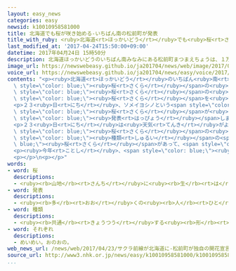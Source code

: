 ```yaml
---
layout: easy_news
categories: easy
newsid: k10010958581000
title: 北海道でも桜が咲き始める-いちばん南の松前町が発表
title_with_ruby: <ruby>北海道<rt>ほっかいどう</rt></ruby>でも<ruby>桜<rt>さくら</rt></ruby>が<ruby>咲<rt>さ</rt></ruby>き<ruby>始<rt>はじ</rt></ruby>める　いちばん<ruby>南<rt>みなみ</rt></ruby>の<ruby>松前町<rt>まつまえちょう</rt></ruby>が<ruby>発表<rt>はっぴょう</rt></ruby>
last_modified_at: '2017-04-24T15:50:00+09:00'
datetime: 2017年04月24日 15時50分
description: 北海道ほっかいどうのいちばん南みなみにある松前町まつまえちょうは、１万まん本ぼんの桜さくらの木きがある公園こうえんが有名ゆうめいで、大勢おおぜいの人ひとが桜さくらの花はなを見みに来きます。
image_url: https://newswebeasy.github.io/ja201704/news/web/image/2017/04/24/k10010958581000.jpg
voice_url: https://newswebeasy.github.io/ja201704/news/easy/voice/2017/04/24/k10010958581000.mp3
contents: "<p><ruby>北海道<rt>ほっかいどう</rt></ruby>のいちばん<ruby>南<rt>みなみ</rt></ruby>にある<ruby>松前町<rt>まつまえちょう</rt></ruby>は、１<ruby>万<rt>まん</rt></ruby><ruby>本<rt>ぼん</rt></ruby>の<span\
  \ style=\"color: blue;\"><ruby>桜<rt>さくら</rt></ruby></span>の<ruby>木<rt>き</rt></ruby>がある<ruby>公園<rt>こうえん</rt></ruby>が<ruby>有名<rt>ゆうめい</rt></ruby>で、<ruby>大勢<rt>おおぜい</rt></ruby>の<ruby>人<rt>ひと</rt></ruby>が<span\
  \ style=\"color: blue;\"><ruby>桜<rt>さくら</rt></ruby></span>の<ruby>花<rt>はな</rt></ruby>を<ruby>見<rt>み</rt></ruby>に<ruby>来<rt>き</rt></ruby>ます。<ruby>毎年<rt>まいとし</rt></ruby><ruby>松前町<rt>まつまえちょう</rt></ruby>は<ruby>公園<rt>こうえん</rt></ruby>の<span\
  \ style=\"color: blue;\"><ruby>桜<rt>さくら</rt></ruby></span>を<ruby>調<rt>しら</rt></ruby>べて<ruby>花<rt>はな</rt></ruby>が<ruby>咲<rt>さ</rt></ruby>くと、みんなに<ruby>知<rt>し</rt></ruby>らせています。</p>\n\
  <p>２３<ruby>日<rt>にち</rt></ruby>、ソメイヨシノという<span style=\"color: blue;\"><ruby>桜<rt>さくら</rt></ruby></span>の<ruby>花<rt>はな</rt></ruby>が５つ<ruby>咲<rt>さ</rt></ruby>いていることがわかって、<ruby>松前町<rt>まつまえちょう</rt></ruby>は「<span\
  \ style=\"color: blue;\"><ruby>桜<rt>さくら</rt></ruby></span>が<ruby>咲<rt>さ</rt></ruby>きました」と<span\
  \ style=\"color: blue;\"><ruby>発表<rt>はっぴょう</rt></ruby></span>しました。<ruby>今年<rt>ことし</rt></ruby>はいつもの<ruby>年<rt>とし</rt></ruby>より<ruby>７日<rt>なのか</rt></ruby><ruby>早<rt>はや</rt></ruby>く<ruby>咲<rt>さ</rt></ruby>きました。</p>\n\
  <p>２３<ruby>日<rt>にち</rt></ruby>は<ruby>天気<rt>てんき</rt></ruby>がよくて、<ruby>公園<rt>こうえん</rt></ruby>に<ruby>来<rt>き</rt></ruby>た<ruby>人<rt>ひと</rt></ruby>は<ruby>咲<rt>さ</rt></ruby>いたばかりの<span\
  \ style=\"color: blue;\"><ruby>桜<rt>さくら</rt></ruby></span>の<ruby>前<rt>まえ</rt></ruby>で<ruby>写真<rt>しゃしん</rt></ruby>を<ruby>撮<rt>と</rt></ruby>っていました。<ruby>公園<rt>こうえん</rt></ruby>を<ruby>案内<rt>あんない</rt></ruby>する<ruby>人<rt>ひと</rt></ruby>は「いろいろな<span\
  \ style=\"color: blue;\"><ruby>種類<rt>しゅるい</rt></ruby></span>の<span style=\"color:\
  \ blue;\"><ruby>桜<rt>さくら</rt></ruby></span>があって、<span style=\"color: blue;\">それぞれ</span><ruby>咲<rt>さ</rt></ruby>くころが<ruby>違<rt>ちが</rt></ruby>います。ぜひ<ruby>楽<rt>たの</rt></ruby>しんでください」と<ruby>話<rt>はな</rt></ruby>していました。</p>\n\
  <p><ruby>今年<rt>ことし</rt></ruby>、<span style=\"color: blue;\"><ruby>桜<rt>さくら</rt></ruby></span>は３<ruby>月<rt>がつ</rt></ruby>２１<ruby>日<rt>にち</rt></ruby>にいちばん<ruby>早<rt>はや</rt></ruby>く<ruby>東京<rt>とうきょう</rt></ruby>で<ruby>咲<rt>さ</rt></ruby>きました。これから<ruby>北海道<rt>ほっかいどう</rt></ruby>のいろいろな<ruby>所<rt>ところ</rt></ruby>で<ruby>咲<rt>さ</rt></ruby>き<ruby>始<rt>はじ</rt></ruby>めます。</p>\n\
  <p></p>\n<p></p>"
words:
- word: 桜
  descriptions:
  - <ruby><rb>山地</rb><rt>さんち</rt></ruby>に<ruby><rb>生</rb><rt>は</rt></ruby>え、<ruby><rb>公園</rb><rt>こうえん</rt></ruby>や<ruby><rb>庭</rb><rt>にわ</rt></ruby>にも<ruby><rb>植</rb><rt>う</rt></ruby>える<ruby><rb>木</rb><rt>き</rt></ruby>。ソメイヨシノ・シダレザクラ・ヤマザクラなど<ruby><rb>種類</rb><rt>しゅるい</rt></ruby>が<ruby><rb>多</rb><rt>おお</rt></ruby>い。<ruby><rb>春</rb><rt>はる</rt></ruby>、うすもも<ruby><rb>色</rb><rt>いろ</rt></ruby>の<ruby><rb>美</rb><rt>うつく</rt></ruby>しい<ruby><rb>花</rb><rt>はな</rt></ruby>が<ruby><rb>咲</rb><rt>さ</rt></ruby>く。<ruby><rb>日本</rb><rt>にっぽん</rt></ruby>の「<ruby><rb>国花</rb><rt>こっか</rt></ruby>」とされる。
- word: 発表
  descriptions:
  - <ruby><rb>多</rb><rt>おお</rt></ruby>くの<ruby><rb>人</rb><rt>ひと</rt></ruby>に<ruby><rb>広</rb><rt>ひろ</rt></ruby>く<ruby><rb>知</rb><rt>し</rt></ruby>らせること。
- word: 種類
  descriptions:
  - <ruby><rb>共通</rb><rt>きょうつう</rt></ruby>する<ruby><rb>形</rb><rt>かたち</rt></ruby>や<ruby><rb>性質</rb><rt>せいしつ</rt></ruby>によって<ruby><rb>分</rb><rt>わ</rt></ruby>けたもの。
- word: それぞれ
  descriptions:
  - めいめい。おのおの。
web_news_url: /news/web/2017/04/23/サクラ前線が北海道に-松前町が独自の開花宣言/
source_url: http://www3.nhk.or.jp/news/easy/k10010958581000/k10010958581000.html
...
```

